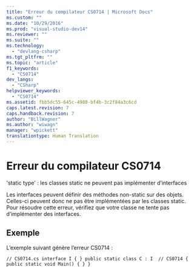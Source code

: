 ```yaml
---
title: "Erreur du compilateur CS0714 | Microsoft Docs"
ms.custom: ""
ms.date: "10/29/2016"
ms.prod: "visual-studio-dev14"
ms.reviewer: ""
ms.suite: ""
ms.technology: 
  - "devlang-csharp"
ms.tgt_pltfrm: ""
ms.topic: "article"
f1_keywords: 
  - "CS0714"
dev_langs: 
  - "CSharp"
helpviewer_keywords: 
  - "CS0714"
ms.assetid: fbb5dc55-645c-4980-bf4b-3c2f84a3c6cd
caps.latest.revision: 7
caps.handback.revision: 7
author: "BillWagner"
ms.author: "wiwagn"
manager: "wpickett"
translationtype: Human Translation
---
```

# Erreur du compilateur CS0714
'static type' : les classes static ne peuvent pas implémenter d’interfaces  
  
 Les interfaces peuvent définir des méthodes non\-static sur des objets. Celles\-ci peuvent donc ne pas être implémentées par les classes static. Pour résoudre cette erreur, vérifiez que votre classe ne tente pas d’implémenter des interfaces.  
  
## Exemple  
 L’exemple suivant génère l’erreur CS0714 :  
  
```  
// CS0714.cs interface I { } public static class C : I  // CS0714 { public static void Main() { } }  
```